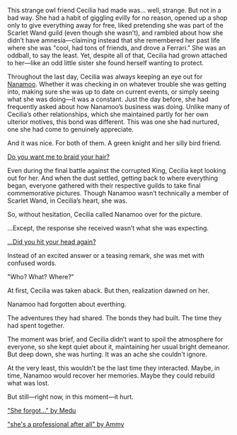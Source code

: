 <!-- title: Oh, She Forgot... -->

This strange owl friend Cecilia had made was… well, strange. But not in a bad way. She had a habit of giggling evilly for no reason, opened up a shop only to give everything away for free, liked pretending she was part of the Scarlet Wand guild (even though she wasn’t), and rambled about how she didn’t have amnesia—claiming instead that she remembered her past life where she was "cool, had tons of friends, and drove a Ferrari." She was an oddball, to say the least. Yet, despite all of that, Cecilia had grown attached to her—like an odd little sister she found herself wanting to protect.

Throughout the last day, Cecilia was always keeping an eye out for [Nanamoo](https://www.youtube.com/live/4co7VDSYTqU?feature=shared&t=2207). Whether it was checking in on whatever trouble she was getting into, making sure she was up to date on current events, or simply seeing what she was doing—it was a constant. Just the day before, she had frequently asked about how Nanamoo’s business was doing. Unlike many of Cecilia’s other relationships, which she maintained partly for her own ulterior motives, this bond was different. This was one she had nurtured, one she had come to genuinely appreciate.

And it was nice. For both of them. A green knight and her silly bird friend.

[Do you want me to braid your hair?](#embed:https://www.youtube.com/live/4co7VDSYTqU?feature=shared&t=5935)

Even during the final battle against the corrupted King, Cecilia kept looking out for her. And when the dust settled, getting back to where everything began, everyone gathered with their respective guilds to take final commemorative pictures. Though Nanamoo wasn’t technically a member of Scarlet Wand, in Cecilia’s heart, she was.

So, without hesitation, Cecilia called Nanamoo over for the picture.

...Except, the response she received wasn’t what she was expecting.

[...Did you hit your head again?](#embed:https://www.youtube.com/live/4co7VDSYTqU?feature=shared&t=9919)

Instead of an excited answer or a teasing remark, she was met with confused words.

"Who? What? Where?"

At first, Cecilia was taken aback. But then, realization dawned on her.

Nanamoo had forgotten about everthing.

The adventures they had shared. The bonds they had built. The time they had spent together.

The moment was brief, and Cecilia didn’t want to spoil the atmosphere for everyone, so she kept quiet about it, maintaining her usual bright demeanor. But deep down, she was hurting. It was an ache she couldn't ignore.

At the very least, this wouldn’t be the last time they interacted. Maybe, in time, Nanamoo would recover her memories. Maybe they could rebuild what was lost.

But still—right now, in this moment—it hurt.

["She forgot..." by Medu](https://x.com/Medu_Yusa/status/1832886978574234063)

["she's a professional after all" by Ammy](https://x.com/Ammiietty/status/1832638322503463219)
